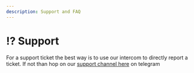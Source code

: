 ```yaml
---
description: Support and FAQ
---
```


# ⁉ Support

For a support ticket the best way is to use our intercom to directly report a ticket. If not than hop on our [support channel here](https://nada.bot/support) on telegram
